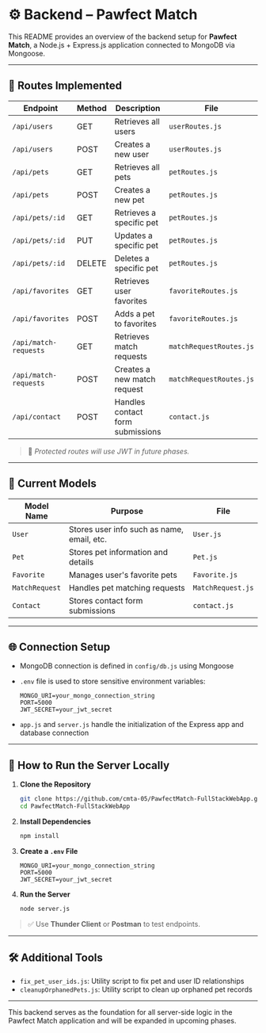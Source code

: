 # ⚙️ Backend – Pawfect Match

This README provides an overview of the backend setup for **Pawfect Match**, a Node.js + Express.js application connected to MongoDB via Mongoose.

---

## 📌 Routes Implemented

| **Endpoint**              | **Method** | **Description**                          | **File**              |
|---------------------------|------------|------------------------------------------|----------------------|
| `/api/users`              | GET        | Retrieves all users                      | `userRoutes.js`      |
| `/api/users`              | POST       | Creates a new user                       | `userRoutes.js`      |
| `/api/pets`               | GET        | Retrieves all pets                       | `petRoutes.js`       |
| `/api/pets`               | POST       | Creates a new pet                        | `petRoutes.js`       |
| `/api/pets/:id`           | GET        | Retrieves a specific pet                 | `petRoutes.js`       |
| `/api/pets/:id`           | PUT        | Updates a specific pet                   | `petRoutes.js`       |
| `/api/pets/:id`           | DELETE     | Deletes a specific pet                   | `petRoutes.js`       |
| `/api/favorites`          | GET        | Retrieves user favorites                 | `favoriteRoutes.js`  |
| `/api/favorites`          | POST       | Adds a pet to favorites                  | `favoriteRoutes.js`  |
| `/api/match-requests`     | GET        | Retrieves match requests                 | `matchRequestRoutes.js` |
| `/api/match-requests`     | POST       | Creates a new match request              | `matchRequestRoutes.js` |
| `/api/contact`            | POST       | Handles contact form submissions         | `contact.js`         |

> 🔐 *Protected routes will use JWT in future phases.*

---

## 🧩 Current Models

| **Model Name**    | **Purpose**                                 | **File**        |
|-------------------|---------------------------------------------|-----------------|
| `User`            | Stores user info such as name, email, etc.  | `User.js`       |
| `Pet`             | Stores pet information and details          | `Pet.js`        |
| `Favorite`        | Manages user's favorite pets                | `Favorite.js`   |
| `MatchRequest`    | Handles pet matching requests               | `MatchRequest.js` |
| `Contact`         | Stores contact form submissions             | `contact.js`    |

---

## 🌐 Connection Setup

- MongoDB connection is defined in `config/db.js` using Mongoose
- `.env` file is used to store sensitive environment variables:
  ```
  MONGO_URI=your_mongo_connection_string
  PORT=5000
  JWT_SECRET=your_jwt_secret
  ```

- `app.js` and `server.js` handle the initialization of the Express app and database connection

---

## 🚀 How to Run the Server Locally

1. **Clone the Repository**
   ```bash
   git clone https://github.com/cmta-05/PawfectMatch-FullStackWebApp.git
   cd PawfectMatch-FullStackWebApp
   ```

2. **Install Dependencies**
   ```bash
   npm install
   ```

3. **Create a `.env` File**
   ```
   MONGO_URI=your_mongo_connection_string
   PORT=5000
   JWT_SECRET=your_jwt_secret
   ```

4. **Run the Server**
   ```bash
   node server.js
   ```

> ✅ Use **Thunder Client** or **Postman** to test endpoints.

---

## 🛠️ Additional Tools

- `fix_pet_user_ids.js`: Utility script to fix pet and user ID relationships
- `cleanupOrphanedPets.js`: Utility script to clean up orphaned pet records

---

This backend serves as the foundation for all server-side logic in the Pawfect Match application and will be expanded in upcoming phases.

